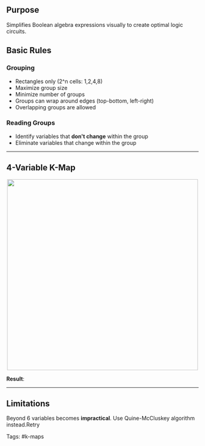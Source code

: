 ## Purpose
Simplifies Boolean algebra expressions visually to create optimal logic circuits.

## Basic Rules

### Grouping
- Rectangles only (2^n cells: 1,2,4,8)
- Maximize group size
- Minimize number of groups
- Groups can wrap around edges (top-bottom, left-right)
- Overlapping groups are allowed

### Reading Groups
- Identify variables that **don't change** within the group
- Eliminate variables that change within the group

---
## 4-Variable K-Map

<img src="Pictures/kmap.png" width=500 height="auto" style="display: block; margin: auto">

**Result**: 


---
## Limitations
Beyond 6 variables becomes **impractical**. Use Quine-McCluskey algorithm instead.Retry

Tags: #k-maps